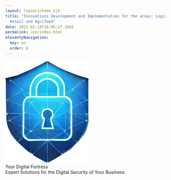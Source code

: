 ```yaml
---
layout: layouts/home.njk
title: "Innovations Development and Implementation for the areas: Logistics,
  Retail and Agrifood"
date: 2022-01-19T16:06:27.260Z
permalink: /en/index.html
eleventyNavigation:
  key: en
  order: 0
---
```

<div class="center"><img src="/static/img/lock.png" width="262px"></div>
<div id="main-h1">Your Digital Fortress</div>
<div id="main-h2">Expert Solutions for the Digital Security of Your Business</div>